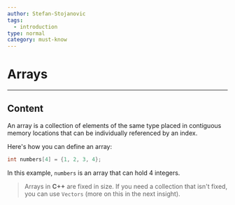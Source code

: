 ```yaml
---
author: Stefan-Stojanovic
tags:
  - introduction
type: normal
category: must-know
---
```


# Arrays

---

## Content

An array is a collection of elements of the same type placed in contiguous memory locations that can be individually referenced by an index.

Here's how you can define an array:

```cpp
int numbers[4] = {1, 2, 3, 4};
```

In this example, `numbers` is an array that can hold 4 integers.

> Arrays in **C++** are fixed in size. If you need a collection that isn't fixed, you can use `Vectors` (more on this in the next insight).
